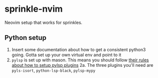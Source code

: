 # sprinkle-nvim
Neovim setup that works for sprinkles.

## Python setup

1. Insert some documentation about how to get a consistent python3 going. Gotta set up your own virtual env and point to it
2. `pylsp` is set up with mason. This means you should follow [their rules about how to setup pylsp plugins](https://github.com/williamboman/mason-lspconfig.nvim/blob/main/lua/mason-lspconfig/server_configurations/pylsp/README.md)
2a. The three plugins you'll need are `pyls-isort`, `python-lsp-black`, `pylsp-mypy`
